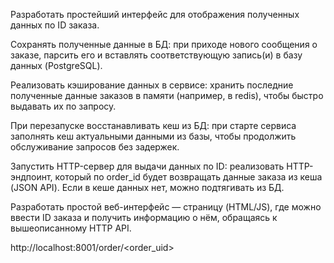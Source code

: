  
 Разработать простейший интерфейс для отображения полученных данных по ID заказа.
 
 Сохранять полученные данные в БД: при приходе нового сообщения о заказе, парсить его и вставлять соответствующую запись(и) в базу данных (PostgreSQL).
 
 Реализовать кэширование данных в сервисе: хранить последние полученные данные заказов в памяти (например, в redis), чтобы быстро выдавать их по запросу.
 
 При перезапуске восстанавливать кеш из БД: при старте сервиса заполнять кеш актуальными данными из базы, чтобы продолжить обслуживание запросов без задержек.
 
 Запустить HTTP-сервер для выдачи данных по ID: реализовать HTTP-эндпоинт, который по order_id будет возвращать данные заказа из кеша (JSON API). Если в кеше данных нет, можно подтягивать из БД.
 
 Разработать простой веб-интерфейс — страницу (HTML/JS), где можно ввести ID заказа и получить информацию о нём, обращаясь к вышеописанному HTTP API.


http://localhost:8001/order/<order_uid> 